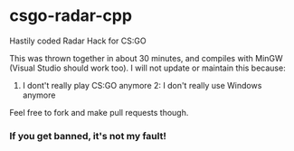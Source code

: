 # csgo-radar-cpp
Hastily coded Radar Hack for CS:GO

This was thrown together in about 30 minutes, and compiles with MinGW (Visual Studio should work too). 
I will not update or maintain this because:

1. I dont't really play CS:GO anymore
2: I don't really use Windows anymore

Feel free to fork and make pull requests though.

### If you get banned, it's not my fault!
